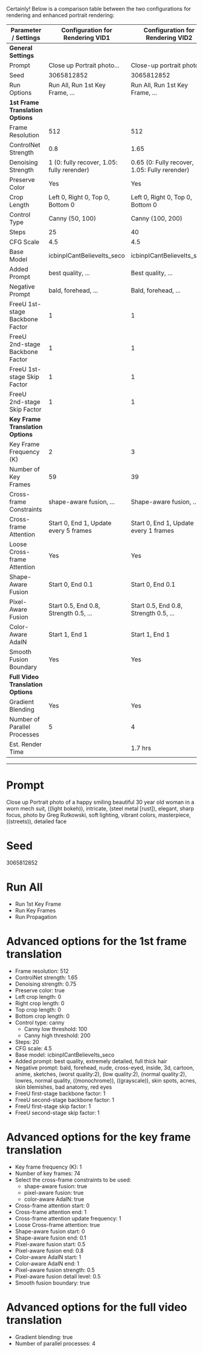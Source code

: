 Certainly! Below is a comparison table between the two configurations for rendering and enhanced portrait rendering:

| Parameter / Settings             | Configuration for Rendering VID1                | Configuration for Rendering VID2       |
|----------------------------------|---------------------------------------------|------------------------------------------------------|
| **General Settings**             |                                             |                                                      |
| Prompt                           | Close up Portrait photo...                  | Close-up portrait photo...                           |
| Seed                             | 3065812852                                  | 3065812852                                           |
| Run Options                      | Run All, Run 1st Key Frame, ...             | Run All, Run 1st Key Frame, ...                      |
| **1st Frame Translation Options**|                                             |                                                      |
| Frame Resolution                 | 512                                         | 512                                                  |
| ControlNet Strength              | 0.8                                         | 1.65                                                 |
| Denoising Strength               | 1 (0: fully recover, 1.05: fully rerender)  | 0.65 (0: Fully recover, 1.05: Fully rerender)        |
| Preserve Color                   | Yes                                         | Yes                                                  |
| Crop Length                      | Left 0, Right 0, Top 0, Bottom 0            | Left 0, Right 0, Top 0, Bottom 0                     |
| Control Type                     | Canny (50, 100)                             | Canny (100, 200)                                     |
| Steps                            | 25                                          | 40                                                   |
| CFG Scale                        | 4.5                                         | 4.5                                                  |
| Base Model                       | icbinpICantBelieveIts_seco                  | icbinpICantBelieveIts_seco                           |
| Added Prompt                     | best quality, ...                           | Best quality, ...                                    |
| Negative Prompt                  | bald, forehead, ...                         | Bald, forehead, ...                                  |
| FreeU 1st-stage Backbone Factor  | 1                                           | 1                                                    |
| FreeU 2nd-stage Backbone Factor  | 1                                           | 1                                                    |
| FreeU 1st-stage Skip Factor      | 1                                           | 1                                                    |
| FreeU 2nd-stage Skip Factor      | 1                                           | 1                                                    |
| **Key Frame Translation Options**|                                             |                                                      |
| Key Frame Frequency (K)          | 2                                           | 3                                                    |
| Number of Key Frames             | 59                                          | 39                                                   |
| Cross-frame Constraints          | shape-aware fusion, ...                     | Shape-aware fusion, ...                              |
| Cross-frame Attention            | Start 0, End 1, Update every 5 frames       | Start 0, End 1, Update every 1 frames               |
| Loose Cross-frame Attention      | Yes                                         | Yes                                                  |
| Shape-Aware Fusion               | Start 0, End 0.1                            | Start 0, End 0.1                                     |
| Pixel-Aware Fusion               | Start 0.5, End 0.8, Strength 0.5, ...       | Start 0.5, End 0.8, Strength 0.5, ...                |
| Color-Aware AdaIN                | Start 1, End 1                              | Start 1, End 1                                       |
| Smooth Fusion Boundary           | Yes                                         | Yes                                                  |
| **Full Video Translation Options**|                                            |                                                      |
| Gradient Blending                | Yes                                         | Yes                                                  |
| Number of Parallel Processes     | 5                                           | 4                                                    |
| Est. Render Time     |                                            | 1.7 hrs                                             |

---

# Prompt
Close up Portrait photo of a happy smiling beautiful 30 year old woman in a worn mech suit, ((light bokeh)), intricate, (steel metal [rust]), elegant, sharp focus, photo by Greg Rutkowski, soft lighting, vibrant colors, masterpiece, ((streets)), detailed face

# Seed
3065812852

# Run All
- Run 1st Key Frame
- Run Key Frames
- Run Propagation

# Advanced options for the 1st frame translation
- Frame resolution: 512
- ControlNet strength: 1.65
- Denoising strength: 0.75
- Preserve color: true
- Left crop length: 0
- Right crop length: 0
- Top crop length: 0
- Bottom crop length: 0
- Control type: canny
  - Canny low threshold: 100
  - Canny high threshold: 200
- Steps: 20
- CFG scale: 4.5
- Base model: icbinpICantBelieveIts_seco
- Added prompt: best quality, extremely detailed, full thick hair
- Negative prompt: bald, forehead, nude, cross-eyed, inside, 3d, cartoon, anime, sketches, (worst quality:2), (low quality:2), (normal quality:2), lowres, normal quality, ((monochrome)), ((grayscale)), skin spots, acnes, skin blemishes, bad anatomy, red eyes
- FreeU first-stage backbone factor: 1
- FreeU second-stage backbone factor: 1
- FreeU first-stage skip factor: 1
- FreeU second-stage skip factor: 1

# Advanced options for the key frame translation
- Key frame frequency (K): 1
- Number of key frames: 74
- Select the cross-frame constraints to be used:
  - shape-aware fusion: true
  - pixel-aware fusion: true
  - color-aware AdaIN: true
- Cross-frame attention start: 0
- Cross-frame attention end: 1
- Cross-frame attention update frequency: 1
- Loose Cross-frame attention: true
- Shape-aware fusion start: 0
- Shape-aware fusion end: 0.1
- Pixel-aware fusion start: 0.5
- Pixel-aware fusion end: 0.8
- Color-aware AdaIN start: 1
- Color-aware AdaIN end: 1
- Pixel-aware fusion strength: 0.5
- Pixel-aware fusion detail level: 0.5
- Smooth fusion boundary: true

# Advanced options for the full video translation
- Gradient blending: true
- Number of parallel processes: 4
